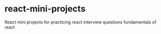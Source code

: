 
# react-mini-projects
React mini projects for practicing react interview questions  fundamentals of react 


